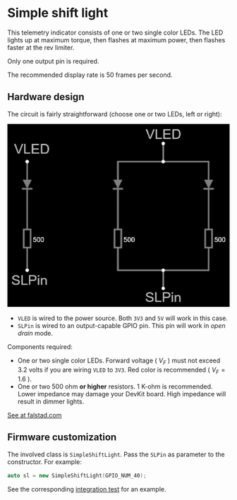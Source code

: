 # Simple shift light

This telemetry indicator consists of one or two single color LEDs.
The LED lights up at maximum torque,
then flashes at maximum power,
then flashes faster at the rev limiter.

Only one output pin is required.

The recommended display rate is 50 frames per second.

## Hardware design

The circuit is fairly straightforward
(choose one or two LEDs, left or right):

![Circuit design](./SimpleShiftLight.png)

- `VLED` is wired to the power source.
  Both `3V3` and `5V` will work in this case.
- `SLPin` is wired to an output-capable GPIO pin.
  This pin will work in *open drain* mode.

Components required:

- One or two single color LEDs.
  Forward voltage ( $V_F$ ) must not exceed 3.2 volts
  if you are wiring `VLED` to `3V3`.
  Red color is recommended ( $V_F=1.6$ ).
- One or two 500 ohm **or higher** resistors.
  1 K-ohm is recommended.
  Lower impedance may damage your DevKit board.
  High impedance will result in dimmer lights.

[See at falstad.com](https://falstad.com/circuit/circuitjs.html?ctz=CQAgjCAMB0l3BWcMBMcUHYMGZIA4UA2ATmIxAUgoqoQFMBaMMAKACcRCAWcQq7kJhRQakFgBNOPPPx5g+gkOLoAzAIYBXADYAXFgA8QXCIULJsnYkcE8AagBkAogBEDIbGZTE8yKrgg8KDwAyvYACgCWAHZumBZcfthIXPE2IA4uEoJBIDLZcgrCyuraehwoOfJUFYEYwrRwsXXuKD7YHu7YAWmhkTGS2HjSfkO81Uqqmrrs7qNVs7X1oiwA7vmCzbiLUKvukNtbezxia4dCCxv1uzW5fvu3O6f3eYPDj0cPh1w+YkA)

## Firmware customization

The involved class is `SimpleShiftLight`.
Pass the `SLPin` as parameter to the constructor.
For example:

```c++
auto sl = new SimpleShiftLight(GPIO_NUM_40);
```

See the corresponding
[integration test](../../../../src/QualityControls/UITests/SimpleShiftLightTest/SimpleShiftLightTest.ino)
for an example.
